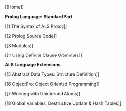 [[Home]]

**Prolog Language: Standard Part**

[[1 The Syntax of ALS Prolog]]

[[2 Prolog Source Code]]

[[3 Modules]]

[[4 Using Definite Clause Grammars]]

**ALS Language Extensions**

[[5 Abstract Data Types: Structure Definition]]

[[6 ObjectPro: Object Oriented Programming]]

[[7 Working with Uninterned Atoms]]

[[8 Global Variables, Destructive Update & Hash Tables]]